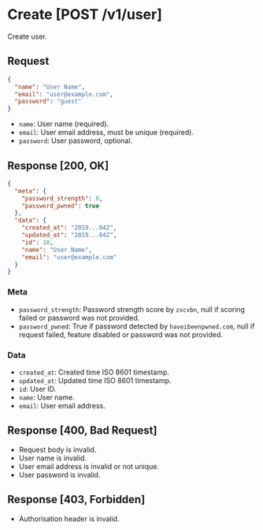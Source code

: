 # Create [POST /v1/user]

Create user.

## Request

```json
{
  "name": "User Name",
  "email": "user@example.com",
  "password": "guest"
}
```

- `name`: User name (required).
- `email`: User email address, must be unique (required).
- `password`: User password, optional.

## Response [200, OK]

```json
{
  "meta": {
    "password_strength": 0,
    "password_pwned": true
  },
  "data": {
    "created_at": "2019...04Z",
    "updated_at": "2019...04Z",
    "id": 10,
    "name": "User Name",
    "email": "user@example.com"
  }
}
```

### Meta

- `password_strength`: Password strength score by `zxcvbn`, null if scoring failed or password was not provided.
- `password_pwned`: True if password detected by `haveibeenpwned.com`, null if request failed, feature disabled or password was not provided.

### Data

- `created_at`: Created time ISO 8601 timestamp.
- `updated_at`: Updated time ISO 8601 timestamp.
- `id`: User ID.
- `name`: User name.
- `email`: User email address.

## Response [400, Bad Request]

- Request body is invalid.
- User name is invalid.
- User email address is invalid or not unique.
- User password is invalid.

## Response [403, Forbidden]

- Authorisation header is invalid.
